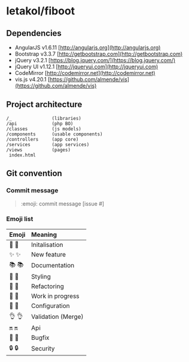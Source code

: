 # letakol/fiboot

## Dependencies

- AngularJS v1.6.11 [http://angularjs.org](http://angularjs.org)
- Bootstrap v3.3.7 [http://getbootstrap.com](http://getbootstrap.com)
- jQuery v3.2.1 [https://blog.jquery.com/](https://blog.jquery.com/)
- jQuery UI v1.12.1 [http://jqueryui.com](http://jqueryui.com)
- CodeMirror [http://codemirror.net](http://codemirror.net)
- vis.js v4.20.1 [https://github.com/almende/vis](https://github.com/almende/vis)

## Project architecture

```
/_               (libraries)
/api             (php BO)
/classes         (js models)
/components      (usable components)
/controllers     (app core)
/services        (app services)
/views           (pages)
 index.html
```

## Git convention

### Commit message

> :emoji: commit message [issue #]

### Emoji list

|Emoji|Meaning|
|:-|:-|
|🎉 :tada:|Initalisation|
|✨ :sparkles:|New feature|
|📚 :books:|Documentation|
|🎨 :art:|Styling|
|🔨 :hammer:|Refactoring|
|🚧 :construction:|Work in progress|
|🔧 :wrench:|Configuration|
|👌 :ok_hand:|Validation (Merge)|
|🔛 :on:|Api|
|🐛 :bug:|Bugfix|
|🔒 :lock:|Security|